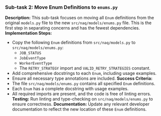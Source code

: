 ### Sub-task 2: Move Enum Definitions to `enums.py`
**Description:** This sub-task focuses on moving all `Enum` definitions from the original `models.py` file to the new `src/naq/models/enums.py` file. This is the first step in separating concerns and has the fewest dependencies.
**Implementation Steps:**
- Copy the following `Enum` definitions from `src/naq/models.py` to `src/naq/models/enums.py`:
    - `JOB_STATUS`
    - `JobEventType`
    - `WorkerEventType`
    - The `RETRY_STRATEGY` import and `VALID_RETRY_STRATEGIES` constant.
- Add comprehensive docstrings to each `Enum`, including usage examples.
- Ensure all necessary type annotations are included.
**Success Criteria:**
- The file `src/naq/models/enums.py` contains all specified `Enum` definitions.
- Each `Enum` has a complete docstring with usage examples.
- All required imports are present, and the code is free of linting errors.
**Testing:** Run linting and type-checking on `src/naq/models/enums.py` to ensure correctness.
**Documentation:** Update any relevant developer documentation to reflect the new location of these `Enum` definitions.